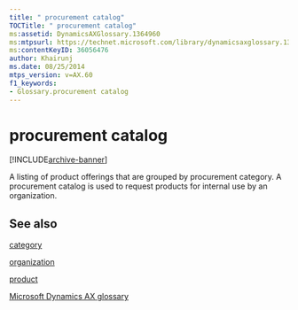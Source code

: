 ```yaml
---
title: " procurement catalog"
TOCTitle: " procurement catalog"
ms:assetid: DynamicsAXGlossary.1364960
ms:mtpsurl: https://technet.microsoft.com/library/dynamicsaxglossary.1364960(v=AX.60)
ms:contentKeyID: 36056476
author: Khairunj
ms.date: 08/25/2014
mtps_version: v=AX.60
f1_keywords:
- Glossary.procurement catalog
---
```


# procurement catalog


[!INCLUDE[archive-banner](includes/archive-banner.md)]

A listing of product offerings that are grouped by procurement category. A procurement catalog is used to request products for internal use by an organization.

## See also

[category](https://technet.microsoft.com/library/hh242303\(v=ax.60\))

[organization](organization.md)

[product](product.md)

[Microsoft Dynamics AX glossary](glossary/microsoft-dynamics-ax-glossary.md)

  


